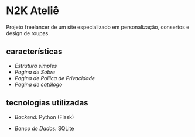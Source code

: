 # N2K Ateliê

Projeto freelancer de um site especializado em personalização, consertos e design de roupas.

## características

- *Estrutura simples*
- *Pagina de Sobre*
- *Pagina de Políica de Privacidade*
- *Pagina de catálogo*

## tecnologias utilizadas

- *Backend:* Python (Flask)

- *Banco de Dados:* SQLite
